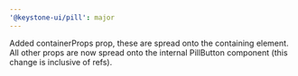 ```yaml
---
'@keystone-ui/pill': major
---
```


Added containerProps prop, these are spread onto the containing element. All other props are now spread onto the internal PillButton component (this change is inclusive of refs).
